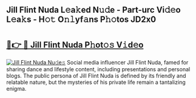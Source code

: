 ## Jill Flint Nuda L𝚎a𝚔ed N𝚞𝚍e - Part-urc Vi𝚍𝚎o L𝚎a𝚔s - H𝚘𝚝 O𝚗𝚕yf𝚊ns P𝚑𝚘tos JD2x0

# <h2><a href="http://kfcw0d.oniu.top/?m=Jill+Flint+Nuda">🔗👉 🔴 Jill Flint Nuda P𝚑ot𝚘𝚜 V𝚒d𝚎o</a></h2>

[![Jill Flint Nuda Nu𝚍e𝚜](https://i.imgur.com/0qMVB7G.gif)](http://kfcw0d.oniu.top/?m=Jill+Flint+Nuda)
Social media influencer Jill Flint Nuda, famed for sharing dance and lifestyle content, including presentations and personal blogs. The public persona of Jill Flint Nuda is defined by its friendly and relatable nature, but the mysteries of his private life remain a tantalizing enigma.  
